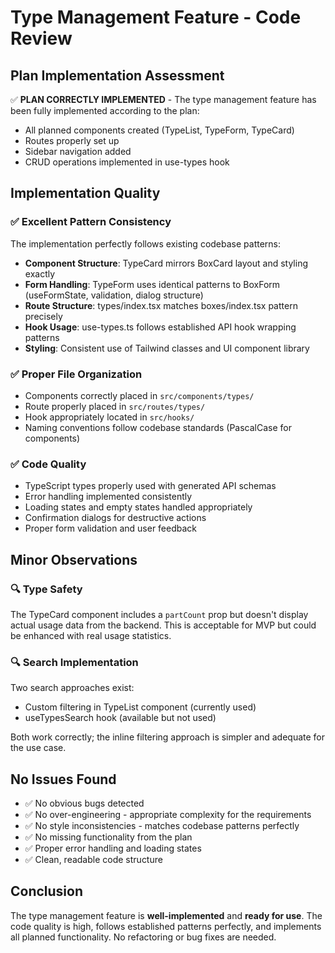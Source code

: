 # Type Management Feature - Code Review

## Plan Implementation Assessment

✅ **PLAN CORRECTLY IMPLEMENTED** - The type management feature has been fully implemented according to the plan:

- All planned components created (TypeList, TypeForm, TypeCard)
- Routes properly set up
- Sidebar navigation added
- CRUD operations implemented in use-types hook

## Implementation Quality

### ✅ Excellent Pattern Consistency
The implementation perfectly follows existing codebase patterns:

- **Component Structure**: TypeCard mirrors BoxCard layout and styling exactly
- **Form Handling**: TypeForm uses identical patterns to BoxForm (useFormState, validation, dialog structure)
- **Route Structure**: types/index.tsx matches boxes/index.tsx pattern precisely
- **Hook Usage**: use-types.ts follows established API hook wrapping patterns
- **Styling**: Consistent use of Tailwind classes and UI component library

### ✅ Proper File Organization
- Components correctly placed in `src/components/types/`
- Route properly placed in `src/routes/types/`
- Hook appropriately located in `src/hooks/`
- Naming conventions follow codebase standards (PascalCase for components)

### ✅ Code Quality
- TypeScript types properly used with generated API schemas
- Error handling implemented consistently
- Loading states and empty states handled appropriately
- Confirmation dialogs for destructive actions
- Proper form validation and user feedback

## Minor Observations

### 🔍 Type Safety
The TypeCard component includes a `partCount` prop but doesn't display actual usage data from the backend. This is acceptable for MVP but could be enhanced with real usage statistics.

### 🔍 Search Implementation
Two search approaches exist:
- Custom filtering in TypeList component (currently used)
- useTypesSearch hook (available but not used)

Both work correctly; the inline filtering approach is simpler and adequate for the use case.

## No Issues Found

- ✅ No obvious bugs detected
- ✅ No over-engineering - appropriate complexity for the requirements
- ✅ No style inconsistencies - matches codebase patterns perfectly
- ✅ No missing functionality from the plan
- ✅ Proper error handling and loading states
- ✅ Clean, readable code structure

## Conclusion

The type management feature is **well-implemented** and **ready for use**. The code quality is high, follows established patterns perfectly, and implements all planned functionality. No refactoring or bug fixes are needed.